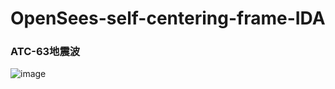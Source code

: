 # OpenSees-self-centering-frame-IDA
### ATC-63地震波 ###
![image](https://github.com/AshenOneme/OpenSees-self-centering-frame-IDA/blob/main/ATC-63%E5%9C%B0%E9%9C%87%E6%B3%A2/ATC-63%E8%BF%9C%E5%9C%BA%E5%9C%B0%E9%9C%87%E6%B3%A2-%E6%97%B6%E9%97%B4%E9%97%B4%E9%9A%940.02s/PSa%2CPSv%2CSd0.png)
